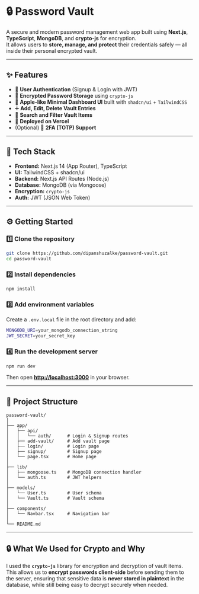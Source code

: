 # 🔒 Password Vault

A secure and modern password management web app built using **Next.js**, **TypeScript**, **MongoDB**, and **crypto-js** for encryption.  
It allows users to **store, manage, and protect** their credentials safely — all inside their personal encrypted vault.

---

## ✨ Features

- 🔐 **User Authentication** (Signup & Login with JWT)
- 🧠 **Encrypted Password Storage** using `crypto-js`
- 🧭 **Apple-like Minimal Dashboard UI** built with `shadcn/ui` + `TailwindCSS`
- ➕ **Add, Edit, Delete Vault Entries**
- 🔎 **Search and Filter Vault Items**
- 🚀 **Deployed on Vercel**
- (Optional) 🪪 **2FA (TOTP) Support**

---

## 🧰 Tech Stack

- **Frontend:** Next.js 14 (App Router), TypeScript  
- **UI:** TailwindCSS + shadcn/ui  
- **Backend:** Next.js API Routes (Node.js)  
- **Database:** MongoDB (via Mongoose)  
- **Encryption:** `crypto-js`  
- **Auth:** JWT (JSON Web Token)  

---

## ⚙️ Getting Started

### 1️⃣ Clone the repository
```bash
git clone https://github.com/dipanshuzalke/password-vault.git
cd password-vault
````

### 2️⃣ Install dependencies

```bash
npm install
```

### 3️⃣ Add environment variables

Create a `.env.local` file in the root directory and add:

```bash
MONGODB_URI=your_mongodb_connection_string
JWT_SECRET=your_secret_key
```

### 4️⃣ Run the development server

```bash
npm run dev
```

Then open **[http://localhost:3000](http://localhost:3000)** in your browser.

---

## 🧱 Project Structure

```
password-vault/
│
├── app/
│   ├── api/
│   │   └── auth/      # Login & Signup routes
│   ├── add-vault/     # Add vault page
│   ├── login/         # Login page
│   ├── signup/        # Signup page
│   └── page.tsx       # Home page
│
├── lib/
│   ├── mongoose.ts    # MongoDB connection handler
│   └── auth.ts        # JWT helpers
│
├── models/
│   └── User.ts        # User schema
│   └── Vault.ts       # Vault schema
│
├── components/
│   └── Navbar.tsx     # Navigation bar
│
└── README.md
```

---

## 🔒 What We Used for Crypto and Why

I used the **`crypto-js`** library for encryption and decryption of vault items. This allows us to **encrypt passwords client-side** before sending them to the server, ensuring that sensitive data is **never stored in plaintext** in the database, while still being easy to decrypt securely when needed.
